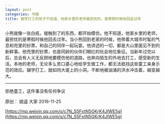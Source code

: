 ```yaml
---
layout: post
categories: 书摘
title: 辍学打工的孩子不知道，他家乡里的老师最担忧的，是寒假时候他回去过年
---
```


小熊就像一张白纸，接触到了的东西，都开始模仿。他不知道，他家乡里的老师，最担忧的是寒假时候他回去过年。当小熊回到老家的时候，他带着大城市时髦的气息和兜里的钞票，和自己的同伴一起玩耍。他讲述的一切，都是大山里面见不到的新鲜事。他兜里的钞票，也是同龄的伙伴们眼红的社会地位象征。当新年过完以后，总会有人义无反顾地要模仿他的道路，也奔向陌生的外地去打工，感受新的生活。本地的老师，无论多么苦口婆心地给学生做工作，都无法抵挡这些童工亲身示范的效应。辍学打工，就如同大堤上的小洞，不断地被汹涌的洪水冲击着，越变越大。

---

拒绝童工，这件事没有任何争议

原创： 姚遥  大家  2016-11-25

[https://mp.weixin.qq.com/s/c7N_S5FxtN5GKrK4JIWE5g](https://mp.weixin.qq.com/s/c7N_S5FxtN5GKrK4JIWE5g)